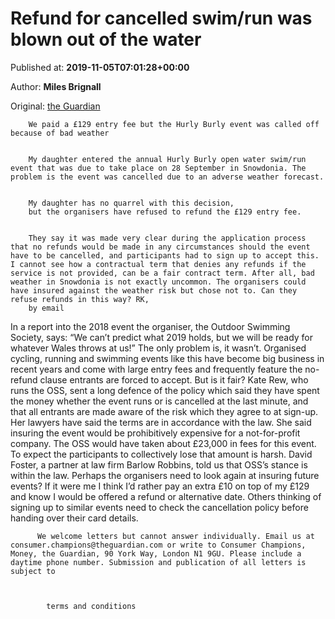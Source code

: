 
# Refund for cancelled swim/run was blown out of the water

Published at: **2019-11-05T07:01:28+00:00**

Author: **Miles Brignall**

Original: [the Guardian](https://www.theguardian.com/money/2019/nov/05/hurly-burly-swim-run-cancelled-fee-refund)


        We paid a £129 entry fee but the Hurly Burly event was called off because of bad weather
      

        My daughter entered the annual Hurly Burly open water swim/run event that was due to take place on 28 September in Snowdonia. The problem is the event was cancelled due to an adverse weather forecast.
      

        My daughter has no quarrel with this decision, 
        but the organisers have refused to refund the £129 entry fee.
      

        They say it was made very clear during the application process that no refunds would be made in any circumstances should the event have to be cancelled, and participants had to sign up to accept this. I cannot see how a contractual term that denies any refunds if the service is not provided, can be a fair contract term. After all, bad weather in Snowdonia is not exactly uncommon. The organisers could have insured against the weather risk but chose not to. Can they refuse refunds in this way? RK, 
        by email
      
In a report into the 2018 event the organiser, the Outdoor Swimming Society, says: “We can’t predict what 2019 holds, but we will be ready for whatever Wales throws at us!”
The only problem is, it wasn’t. Organised cycling, running and swimming events like this have become big business in recent years and come with large entry fees and frequently feature the no-refund clause entrants are forced to accept.
But is it fair? Kate Rew, who runs the OSS, sent a long defence of the policy which said they have spent the money whether the event runs or is cancelled at the last minute, and that all entrants are made aware of the risk which they agree to at sign-up. Her lawyers have said the terms are in accordance with the law. She said insuring the event would be prohibitively expensive for a not-for-profit company.
The OSS would have taken about £23,000 in fees for this event. To expect the participants to collectively lose that amount is harsh. David Foster, a partner at law firm Barlow Robbins, told us that OSS’s stance is within the law. Perhaps the organisers need to look again at insuring future events? If it were me I think I’d rather pay an extra £10 on top of my £129 and know I would be offered a refund or alternative date.
Others thinking of signing up to similar events need to check the cancellation policy before handing over their card details.

        
          We welcome letters but cannot answer individually. Email us at consumer.champions@theguardian.com or write to Consumer Champions, Money, the Guardian, 90 York Way, London N1 9GU. Please include a daytime phone number. Submission and publication of all letters is subject to 
        
        
          
            terms and conditions
          
        
      

